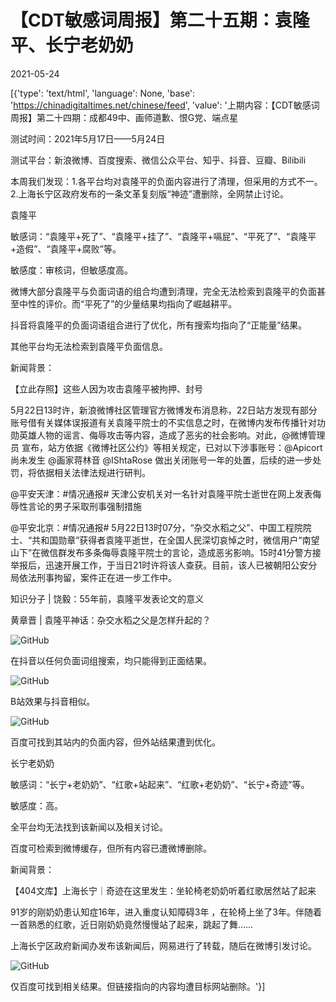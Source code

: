 # 【CDT敏感词周报】第二十五期：袁隆平、长宁老奶奶

2021-05-24

[{'type': 'text/html', 'language': None, 'base': 'https://chinadigitaltimes.net/chinese/feed', 'value': '上期内容：【CDT敏感词周报】第二十四期：成都49中、画师道歉、恨G党、端点星

测试时间：2021年5月17日——5月24日

测试平台：新浪微博、百度搜索、微信公众平台、知乎、抖音、豆瓣、Bilibili



本周我们发现：1.各平台均对袁隆平的负面内容进行了清理，但采用的方式不一。2.上海长宁区政府发布的一条文革复刻版“神迹”遭删除，全网禁止讨论。



袁隆平

敏感词：“袁隆平+死了”、“袁隆平+挂了”、“袁隆平+嗝屁”、“平死了”、“袁隆平+造假”、“袁隆平+腐败”等。

敏感度：审核词，但敏感度高。



微博大部分袁隆平与负面词语的组合均遭到清理，完全无法检索到袁隆平的负面甚至中性的评价。而“平死了”的少量结果均指向了崛越耕平。

抖音将袁隆平的负面词语组合进行了优化，所有搜索均指向了“正能量”结果。

其他平台均无法检索到袁隆平负面信息。



新闻背景：



【立此存照】这些人因为攻击袁隆平被拘押、封号





5月22日13时许，新浪微博社区管理官方微博发布消息称，22日站方发现有部分账号借有关媒体误报道有关袁隆平院士的不实信息之时，在微博内发布传播针对功勋英雄人物的谣言、侮辱攻击等内容，造成了恶劣的社会影响。对此，@微博管理员 宣布，站方依据《微博社区公约》等相关规定，已对以下涉事账号：@Apicort尚未发生 @画家蒋林音 @IShtaRose 做出关闭账号一年的处置，后续的进一步处罚，将依据相关法律法规进行研判。

@平安天津：#情况通报# 天津公安机关对一名针对袁隆平院士逝世在网上发表侮辱性言论的男子采取刑事强制措施

@平安北京：#情况通报# 5月22日13时07分，“杂交水稻之父”、中国工程院院士、“共和国勋章”获得者袁隆平逝世，在全国人民深切哀悼之时，微信用户“南望山下”在微信群发布多条侮辱袁隆平院士的言论，造成恶劣影响。15时41分警方接举报后，迅速开展工作，于当日21时许将该人查获。目前，该人已被朝阳公安分局依法刑事拘留，案件正在进一步工作中。







知识分子 | 饶毅：55年前，袁隆平发表论文的意义





黄章晋 | 袁隆平神话：杂交水稻之父是怎样升起的？





![GitHub](https://chinadigitaltimes.net/chinese/files/2021/05/052405263054_0Screenshot_20210523-134019-1024x607.png)

在抖音以任何负面词组搜索，均只能得到正面结果。

![GitHub](https://chinadigitaltimes.net/chinese/files/2021/05/B站袁隆平-1024x742.png)

B站效果与抖音相似。

![GitHub](https://chinadigitaltimes.net/chinese/files/2021/05/百度袁隆平挂了-1024x935.png)

百度可找到其站内的负面内容，但外站结果遭到优化。



长宁老奶奶

敏感词：“长宁+老奶奶”、“红歌+站起来”、“红歌+老奶奶”、“长宁+奇迹”等。

敏感度：高。





全平台均无法找到该新闻以及相关讨论。





百度可检索到微博缓存，但所有内容已遭微博删除。





新闻背景：



【404文库】上海长宁｜奇迹在这里发生：坐轮椅老奶奶听着红歌居然站了起来





91岁的刚奶奶患认知症16年，进入重度认知障碍3年 ，在轮椅上坐了3年。伴随着一首熟悉的红歌，近日刚奶奶竟然慢慢站了起来，跳起了舞……



上海长宁区政府新闻办发布该新闻后，网易进行了转载，随后在微博引发讨论。

![GitHub](https://chinadigitaltimes.net/chinese/files/2021/05/百度长宁老奶奶-1024x688.png)

仅百度可找到相关结果。但链接指向的内容均遭目标网站删除。'}]